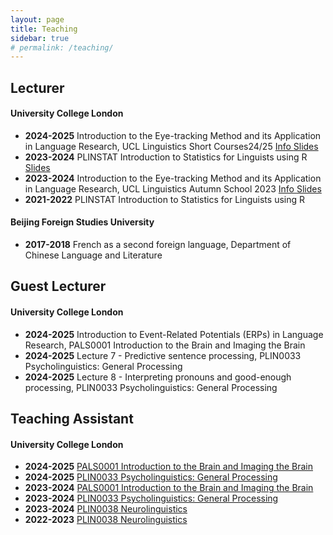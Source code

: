 ```yaml
---
layout: page
title: Teaching
sidebar: true
# permalink: /teaching/
---
```


## Lecturer

#### University College London

- **2024-2025** Introduction to the Eye-tracking Method and its Application in Language Research, UCL Linguistics Short Courses24/25 <a href="https://ucl-linguistics-short-course.github.io/2024/" target="_blank"> Info </a> <a href="https://yiling-huo.github.io/eye-tracking-workshop-slides-2024/" target="_blank">Slides</a>
- **2023-2024** PLINSTAT Introduction to Statistics for Linguists using R <a href="https://yiling-huo.github.io/plinstat-handouts/" target="_blank">Slides</a>
- **2023-2024** Introduction to the Eye-tracking Method and its Application in Language Research, UCL Linguistics Autumn School 2023 <a href="https://sites.google.com/view/ucllinguisticsautumnschool2023/modules?authuser=0#h.865iukqf5v8l" target="_blank"> Info </a> <a href="https://yiling-huo.github.io/eye-tracking-workshop-slides-2023/" target="_blank">Slides</a>
- **2021-2022** PLINSTAT Introduction to Statistics for Linguists using R 

#### Beijing Foreign Studies University

- **2017-2018** French as a second foreign language, Department of Chinese Language and Literature 

## Guest Lecturer

#### University College London

- **2024-2025** Introduction to Event-Related Potentials (ERPs) in Language Research, PALS0001 Introduction to the Brain and Imaging the Brain
- **2024-2025** Lecture 7 - Predictive sentence processing, PLIN0033 Psycholinguistics: General Processing
- **2024-2025** Lecture 8 - Interpreting pronouns and good-enough processing, PLIN0033 Psycholinguistics: General Processing

## Teaching Assistant

#### University College London

- **2024-2025** [PALS0001 Introduction to the Brain and Imaging the Brain](https://www.ucl.ac.uk/module-catalogue/modules/introduction-to-the-brain-and-imaging-the-brain-PALS0001)
- **2024-2025** [PLIN0033 Psycholinguistics: General Processing](https://www.ucl.ac.uk/module-catalogue/modules/psycholinguistics-general-processing-PLIN0033)
- **2023-2024** [PALS0001 Introduction to the Brain and Imaging the Brain](https://www.ucl.ac.uk/module-catalogue/modules/introduction-to-the-brain-and-imaging-the-brain-PALS0001)
- **2023-2024** [PLIN0033 Psycholinguistics: General Processing](https://www.ucl.ac.uk/module-catalogue/modules/psycholinguistics-general-processing-PLIN0033)
- **2023-2024** [PLIN0038 Neurolinguistics](https://www.ucl.ac.uk/module-catalogue/modules/neurolinguistics-PLIN0038)
- **2022-2023** [PLIN0038 Neurolinguistics](https://www.ucl.ac.uk/module-catalogue/modules/neurolinguistics-PLIN0038)
